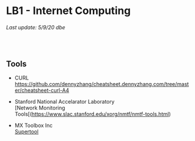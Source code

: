 # LB1 - Internet Computing
###### Last update: 5/9/20 dbe
</br>

## Tools

* CURL      
  https://github.com/dennyzhang/cheatsheet.dennyzhang.com/tree/master/cheatsheet-curl-A4

* Stanford National Accelarator Laboratory  
  [Network Monitoring Tools[(https://www.slac.stanford.edu/xorg/nmtf/nmtf-tools.html)
  
* MX Toolbox Inc  
  [Supertool](https://mxtoolbox.com/SuperTool.aspx)



